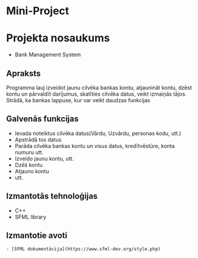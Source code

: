 # Mini-Project
# Projekta nosaukums
  - Bank Management System
## Apraksts
  Programma lauj izveidot jaunu cilvēka bankas kontu, atjaunināt kontu, dzēst kontu un pārvaldīt darījumus, 
  skatīties cilvēka datus, veikt izmaiņās tājos. Strādā, ka bankas lappuse, kur var veikt daudzas funkcijas
## Galvenās funkcijas
 - Ievada noteiktus cilvēka datus(Vārdu, Uzvārdu, personas kodu, utt.)
 - Apstrādā tos datus
 - Parāda cilvēka bankas kontu un visus datus, kredītvēstūre, konta numuru utt.
 - Izveido jaunu kontu, utt.
 - Dzēš kontu
 - Atjauno kontu
 - utt.
## Izmantotās tehnoloģijas
  - C++
  - SFML library
## Izmantotie avoti
	- [SFML dokumentācija](https://www.sfml-dev.org/style.php)
